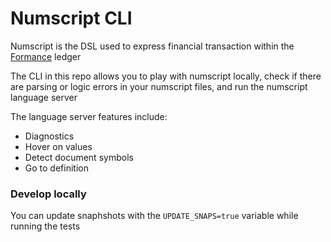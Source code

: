 # Numscript CLI

Numscript is the DSL used to express financial transaction within the [Formance](https://www.formance.com/) ledger

The CLI in this repo allows you to play with numscript locally, check if there are parsing or logic errors in your numscript files, and run the numscript language server

The language server features include:

- Diagnostics
- Hover on values
- Detect document symbols
- Go to definition

### Develop locally

You can update snaphshots with the
`UPDATE_SNAPS=true` variable while running the tests
